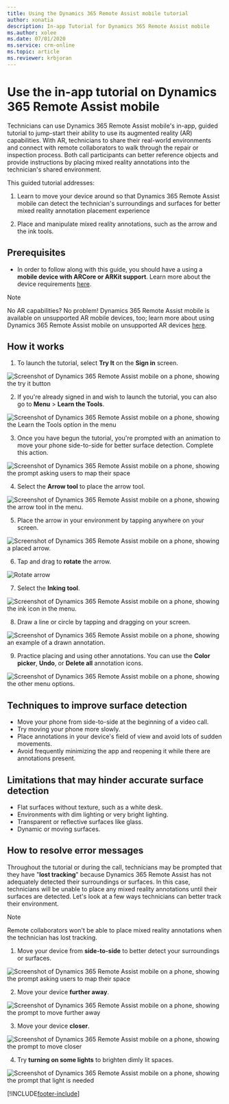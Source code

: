 ```yaml
---
title: Using the Dynamics 365 Remote Assist mobile tutorial
author: xonatia
description: In-app Tutorial for Dynamics 365 Remote Assist mobile 
ms.author: xolee
ms.date: 07/01/2020
ms.service: crm-online
ms.topic: article
ms.reviewer: krbjoran
---
```

# Use the in-app tutorial on Dynamics 365 Remote Assist mobile

Technicians can use Dynamics 365 Remote Assist mobile's in-app, guided tutorial to jump-start their ability to use its augmented reality (AR) capabilities. With AR, technicians to share their real-world environments and connect with remote collaborators to walk through the repair or inspection process. Both call participants can better reference objects and provide instructions by placing mixed reality annotations into the technician's shared environment.

This guided tutorial addresses:

1. Learn to move your device around so that Dynamics 365 Remote Assist mobile can detect the technician's surroundings and surfaces for better mixed reality annotation placement experience

2. Place and manipulate mixed reality annotations, such as the arrow and the ink tools.

## Prerequisites

- In order to follow along with this guide, you should have a using a **mobile device with ARCore or ARKit support**. Learn more about the device requirements [here](https://docs.microsoft.com/dynamics365/mixed-reality/remote-assist/requirements).

>[!Note]
> No AR capabilities? No problem! Dynamics 365 Remote Assist mobile is available on unsupported AR mobile devices, too; learn more about using Dynamics 365 Remote Assist mobile on unsupported AR devices [here](../mobile-app/using-devices-without-AR.md).

## How it works

1. To launch the tutorial, select **Try It** on the **Sign in** screen.

![Screenshot of Dynamics 365 Remote Assist mobile on a phone, showing the try it button](./media/13.png "Try It")

2. If you're already signed in and wish to launch the tutorial, you can also go to **Menu** > **Learn the Tools**. 

![Screenshot of Dynamics 365 Remote Assist mobile on a phone, showing the Learn the Tools option in the menu](./media/14b.png "Try Tools")

3. Once you have begun the tutorial, you're prompted with an animation to move your phone side-to-side for better surface detection. Complete this action. 

![Screenshot of Dynamics 365 Remote Assist mobile on a phone, showing the prompt asking users to map their space](./media/15.png "Map Space")

4. Select the **Arrow tool** to place the arrow tool.

![Screenshot of Dynamics 365 Remote Assist mobile on a phone, showing the arrow tool in the menu.](./media/16.png "Select Arrow")

5. Place the arrow in your environment by tapping anywhere on your screen. 

![Screenshot of Dynamics 365 Remote Assist mobile on a phone, showing a placed arrow.](./media/17a.png "Place Arrow")

6. Tap and drag to **rotate** the arrow. 

![Rotate arrow](./media/04.05-oobe.png)

7. Select the **Inking tool**.

![Screenshot of Dynamics 365 Remote Assist mobile on a phone, showing the ink icon in the menu.](./media/18.png "Select Ink")

8. Draw a line or circle by tapping and dragging on your screen. 

![Screenshot of Dynamics 365 Remote Assist mobile on a phone, showing an example of a drawn annotation.](./media/19b.png "Draw")

9. Practice placing and using other annotations. You can use the **Color picker**, **Undo**, or **Delete all** annotation icons. 

![Screenshot of Dynamics 365 Remote Assist mobile on a phone, showing the other menu options.](./media/20a.png "Other")

## Techniques to improve surface detection

- Move your phone from side-to-side at the beginning of a video call.
- Try moving your phone more slowly.
- Place annotations in your device's field of view and avoid lots of sudden movements.
- Avoid frequently minimizing the app and reopening it while there are annotations present.

## Limitations that may hinder accurate surface detection

- Flat surfaces without texture, such as a white desk.
- Environments with dim lighting or very bright lighting.
- Transparent or reflective surfaces like glass.
- Dynamic or moving surfaces.

## How to resolve error messages

Throughout the tutorial or during the call, technicians may be prompted that they have "**lost tracking**" because Dynamics 365 Remote Assist has not adequately detected their surroundings or surfaces. In this case, technicians will be unable to place any mixed reality annotations until their surfaces are detected. Let's look at a few ways technicians can better track their environment.

> [!NOTE]
> Remote collaborators won't be able to place mixed reality annotations when the technician has lost tracking.

1. Move your device from **side-to-side** to better detect your surroundings or surfaces.

![Screenshot of Dynamics 365 Remote Assist mobile on a phone, showing the prompt asking users to map their space](./media/15.png "Map Space")

2. Move your device **further away**.

![Screenshot of Dynamics 365 Remote Assist mobile on a phone, showing the prompt to move further away](./media/22.png "Far Away")

3. Move your device **closer**.

![Screenshot of Dynamics 365 Remote Assist mobile on a phone, showing the prompt to move closer](./media/23.png "Closer")

4. Try **turning on some lights** to brighten dimly lit spaces.

![Screenshot of Dynamics 365 Remote Assist mobile on a phone, showing the prompt that light is needed](./media/24.png "More light needed")


[!INCLUDE[footer-include](../../includes/footer-banner.md)]